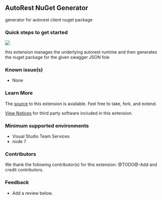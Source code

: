 ## AutoRest NuGet Generator ##

generator for autorest client nuget package

### Quick steps to get started ###

![](/static/images/Screen1.png)


this extension manages the underlying autorest runtime and then generates the nuget package for the given swagger JSON fole
### Known issue(s)

- None

### Learn More

The [source](https://github.com/eShopWorld/devopsflex-vsts-autorest) to this extension is available. Feel free to take, fork, and extend.


[View Notices](https://marketplace.visualstudio.com/_apis/public/gallery/publisher/eshopworld/extension/AutoRestNuGetGenerator/latest/assetbyname/ThirdPartyNotices.txt) for third party software included in this extension.

### Minimum supported environments ###

- Visual Studio Team Services
- node 7

### Contributors ###

We thank the following contributor(s) for this extension: @TODO@-Add and credit contributors.

### Feedback ###
- Add a review below.